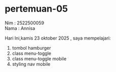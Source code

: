 # pertemuan-05

Nim : 2522500059<br>
Nama : Annisa<br>

Hari Ini,kamis 23 oktober 2025 , saya mempelajari:
<ol>
<li>tombol hamburger</li>
<li>class menu-toggle</li>
<li>class menu-toggle mobile</li>
<li>styling nav mobile</li>
</ol>
